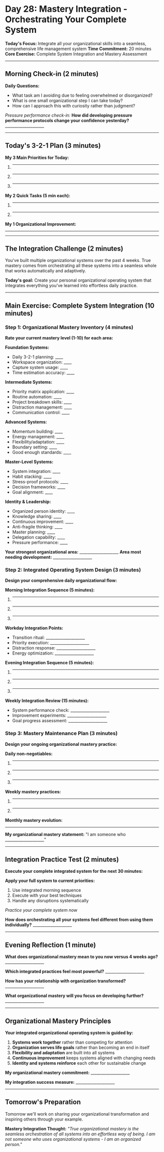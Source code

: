 # Day 28: Mastery Integration - Orchestrating Your Complete System

**Today's Focus:** Integrate all your organizational skills into a seamless, comprehensive life management system
**Time Commitment:** 20 minutes
**Core Exercise:** Complete System Integration and Mastery Assessment

---

## Morning Check-in (2 minutes)

**Daily Questions:**
- What task am I avoiding due to feeling overwhelmed or disorganized?
- What is one small organizational step I can take today?
- How can I approach this with curiosity rather than judgment?

*Pressure performance check-in:*
**How did developing pressure performance protocols change your confidence yesterday?** ____________________

---

## Today's 3-2-1 Plan (3 minutes)

**My 3 Main Priorities for Today:**
1. ____________________
2. ____________________
3. ____________________

**My 2 Quick Tasks (5 min each):**
1. ____________________
2. ____________________

**My 1 Organizational Improvement:**
____________________

---

## The Integration Challenge (2 minutes)

You've built multiple organizational systems over the past 4 weeks. True mastery comes from orchestrating all these systems into a seamless whole that works automatically and adaptively.

**Today's goal:** Create your personal organizational operating system that integrates everything you've learned into effortless daily practice.

---

## Main Exercise: Complete System Integration (10 minutes)

### Step 1: Organizational Mastery Inventory (4 minutes)

**Rate your current mastery level (1-10) for each area:**

**Foundation Systems:**
- Daily 3-2-1 planning: ____
- Workspace organization: ____  
- Capture system usage: ____
- Time estimation accuracy: ____

**Intermediate Systems:**
- Priority matrix application: ____
- Routine automation: ____
- Project breakdown skills: ____
- Distraction management: ____
- Communication control: ____

**Advanced Systems:**
- Momentum building: ____
- Energy management: ____
- Flexibility/adaptation: ____
- Boundary setting: ____
- Good enough standards: ____

**Master-Level Systems:**
- System integration: ____
- Habit stacking: ____
- Stress-proof protocols: ____
- Decision frameworks: ____
- Goal alignment: ____

**Identity & Leadership:**
- Organized person identity: ____
- Knowledge sharing: ____
- Continuous improvement: ____
- Anti-fragile thinking: ____
- Master planning: ____
- Delegation capability: ____
- Pressure performance: ____

**Your strongest organizational area:** ____________________
**Area most needing development:** ____________________

### Step 2: Integrated Operating System Design (3 minutes)

**Design your comprehensive daily organizational flow:**

**Morning Integration Sequence (5 minutes):**
1. ____________________
2. ____________________  
3. ____________________

**Workday Integration Points:**
- Transition ritual: ____________________
- Priority execution: ____________________
- Distraction response: ____________________
- Energy optimization: ____________________

**Evening Integration Sequence (5 minutes):**
1. ____________________
2. ____________________
3. ____________________

**Weekly Integration Review (15 minutes):**
- System performance check: ____________________
- Improvement experiments: ____________________
- Goal progress assessment: ____________________

### Step 3: Mastery Maintenance Plan (3 minutes)

**Design your ongoing organizational mastery practice:**

**Daily non-negotiables:**
1. ____________________
2. ____________________
3. ____________________

**Weekly mastery practices:**
1. ____________________
2. ____________________

**Monthly mastery evolution:**
____________________

**My organizational mastery statement:**
"I am someone who ____________________"

---

## Integration Practice Test (2 minutes)

**Execute your complete integrated system for the next 30 minutes:**

**Apply your full system to current priorities:**
1. Use integrated morning sequence
2. Execute with your best techniques
3. Handle any disruptions systematically

*Practice your complete system now*

**How does orchestrating all your systems feel different from using them individually?** ____________________

---

## Evening Reflection (1 minute)

**What does organizational mastery mean to you now versus 4 weeks ago?** ____________________

**Which integrated practices feel most powerful?** ____________________

**How has your relationship with organization transformed?** ____________________

**What organizational mastery will you focus on developing further?** ____________________

---

## Organizational Mastery Principles

**Your integrated organizational operating system is guided by:**

1. **Systems work together** rather than competing for attention
2. **Organization serves life goals** rather than becoming an end in itself
3. **Flexibility and adaptation** are built into all systems
4. **Continuous improvement** keeps systems aligned with changing needs
5. **Identity and systems reinforce** each other for sustainable change

**My organizational mastery commitment:** ____________________

**My integration success measure:** ____________________

---

## Tomorrow's Preparation
Tomorrow we'll work on sharing your organizational transformation and inspiring others through your example.

**Mastery Integration Thought:**
*"True organizational mastery is the seamless orchestration of all systems into an effortless way of being. I am not someone who uses organizational systems - I am an organized person."*